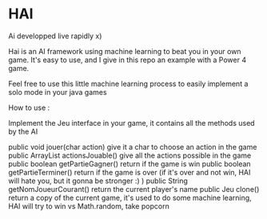 # HAI
Ai developped live rapidly x)

Hai is an AI framework using machine learning to beat you in your own game. 
It's easy to use, and I give in this repo an example with a Power 4 game.

Feel free to use this little machine learning process to easily implement a solo mode in your java games

How to use : 

Implement the Jeu interface in your game, it contains all the methods used by the AI

public void jouer(char action) give it a char to choose an action in the game
public ArrayList<Character> actionsJouable() give all the actions possible in the game
public boolean getPartieGagner() return if the game is win
public boolean getPartieTerminer() return if the game is over  (if it's over and not win, HAI will hate you, but it gonna be stronger :) )
public String getNomJoueurCourant() return the current player's name
public Jeu clone() return a copy of the current game, it's used to do some machine learning, HAI will try to win vs Math.random, take popcorn
